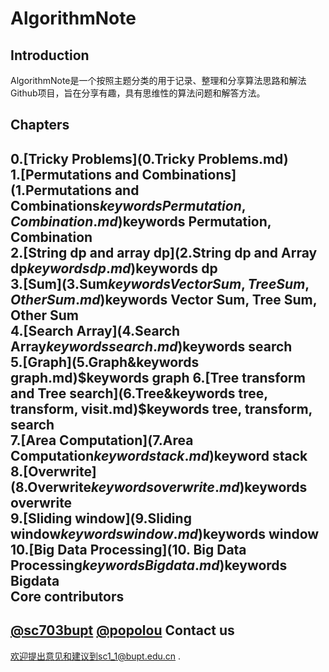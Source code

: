 AlgorithmNote
=============
Introduction
------------
AlgorithmNote是一个按照主题分类的用于记录、整理和分享算法思路和解法Github项目，旨在分享有趣，具有思维性的算法问题和解答方法。

Chapters
------------
0.[Tricky Problems](0.Tricky Problems.md)  
1.[Permutations and Combinations](1.Permutations and Combinations$keywords Permutation, Combination.md)$keywords Permutation, Combination  
2.[String dp and array dp](2.String dp and Array dp$keywords dp.md)$keywords dp    
3.[Sum](3.Sum$keywords Vector Sum, Tree Sum, Other Sum.md)$keywords Vector Sum, Tree Sum, Other Sum  
4.[Search Array](4.Search Array$keywords search.md)$keywords search  
5.[Graph](5.Graph&keywords graph.md)$keywords graph  
6.[Tree transform and Tree search](6.Tree&keywords tree, transform, visit.md)$keywords tree, transform, search  
7.[Area Computation](7.Area Computation$keyword stack.md)$keyword stack  
8.[Overwrite](8.Overwrite$keywords overwrite.md)$keywords overwrite  
9.[Sliding window](9.Sliding window$keywords window.md)$keywords window  
10.[Big Data Processing](10. Big Data Processing$keywords Bigdata.md)$keywords Bigdata  
Core contributors
------------
[@sc703bupt](https://github.com/sc703bupt)
[@popolou](https://github.com/popolou)
Contact us
------------
欢迎提出意见和建议到sc1_1@bupt.edu.cn .


